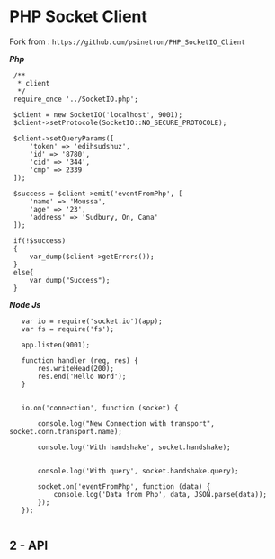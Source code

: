 PHP Socket Client 
===================

Fork from : ```https://github.com/psinetron/PHP_SocketIO_Client```


***Php***
``` 
 /**
  * client
  */
 require_once '../SocketIO.php';
 
 $client = new SocketIO('localhost', 9001);
 $client->setProtocole(SocketIO::NO_SECURE_PROTOCOLE);
 
 $client->setQueryParams([
     'token' => 'edihsudshuz',
     'id' => '8780',
     'cid' => '344',
     'cmp' => 2339
 ]);
 
 $success = $client->emit('eventFromPhp', [
     'name' => 'Moussa',
     'age' => '23',
     'address' => 'Sudbury, On, Cana'
 ]);
 
 if(!$success)
 {
     var_dump($client->getErrors());
 }
 else{
     var_dump("Success");
 }
 ```

***Node Js***


```var app = require('http').createServer(handler)
   var io = require('socket.io')(app);
   var fs = require('fs');
   
   app.listen(9001);
   
   function handler (req, res) {
       res.writeHead(200);
       res.end('Hello Word');
   }
   
   
   io.on('connection', function (socket) {
   
       console.log("New Connection with transport", socket.conn.transport.name);
   
       console.log('With handshake', socket.handshake);
   
   
       console.log('With query', socket.handshake.query);
   
       socket.on('eventFromPhp', function (data) {
           console.log('Data from Php', data, JSON.parse(data));
       });
   });
   
   ```
   
   **2 - API**
   -------------